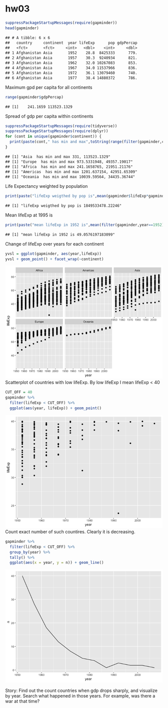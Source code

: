 hw03
================

``` r
suppressPackageStartupMessages(require(gapminder))
head(gapminder)
```

    ## # A tibble: 6 x 6
    ##   country     continent  year lifeExp      pop gdpPercap
    ##   <fct>       <fct>     <int>   <dbl>    <int>     <dbl>
    ## 1 Afghanistan Asia       1952    28.8  8425333      779.
    ## 2 Afghanistan Asia       1957    30.3  9240934      821.
    ## 3 Afghanistan Asia       1962    32.0 10267083      853.
    ## 4 Afghanistan Asia       1967    34.0 11537966      836.
    ## 5 Afghanistan Asia       1972    36.1 13079460      740.
    ## 6 Afghanistan Asia       1977    38.4 14880372      786.

Maximum gpd per capita for all continents

``` r
range(gapminder$gdpPercap)
```

    ## [1]    241.1659 113523.1329

Spread of gdp per capita within continents

``` r
suppressPackageStartupMessages(require(tidyverse))
suppressPackageStartupMessages(require(dplyr))
for (cont in unique(gapminder$continent)) {
  print(paste(cont," has min and max",toString(range(filter(gapminder,continent==cont)$gdpPercap))))
}
```

    ## [1] "Asia  has min and max 331, 113523.1329"
    ## [1] "Europe  has min and max 973.5331948, 49357.19017"
    ## [1] "Africa  has min and max 241.1658765, 21951.21176"
    ## [1] "Americas  has min and max 1201.637154, 42951.65309"
    ## [1] "Oceania  has min and max 10039.59564, 34435.36744"

Life Expectancy weighted by population

``` r
print(paste("lifeExp weigthed by pop is",mean(gapminder$lifeExp*gapminder$pop)))
```

    ## [1] "lifeExp weigthed by pop is 1849533478.22246"

Mean lifeExp at 1995 is

``` r
print(paste("mean lifeExp in 1952 is",mean(filter(gapminder,year==1952)$lifeExp)))
```

    ## [1] "mean lifeExp in 1952 is 49.0576197183099"

Change of lifeExp over years for each continent

``` r
yvsl = ggplot(gapminder, aes(year,lifeExp))
yvsl + geom_point() + facet_wrap(~continent)
```

![](hw03_files/figure-markdown_github/unnamed-chunk-6-1.png) Scatterplot of countries with low lifeExp. By low lifeExp I mean lifeExp &lt; 40

``` r
CUT_OFF = 40
gapminder %>% 
  filter(lifeExp < CUT_OFF) %>% 
  ggplot(aes(year, lifeExp)) + geom_point()
```

![](hw03_files/figure-markdown_github/unnamed-chunk-7-1.png) Count exact number of such countires. Clearly it is decreasing.

``` r
gapminder %>%
  filter(lifeExp < CUT_OFF) %>%
  group_by(year) %>%
  tally() %>% 
  ggplot(aes(x = year, y = n)) + geom_line()
```

![](hw03_files/figure-markdown_github/unnamed-chunk-8-1.png)

Story: Find out the count countries when gdp drops sharply, and visualize by year. Search what happened in those years. For example, was there a war at that time?
